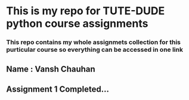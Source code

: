 # This is my repo for TUTE-DUDE python course assignments

### This repo contains my whole assignmets collection for this purticular course so everything can be accessed in one link

## Name : Vansh Chauhan

## Assignment 1 Completed...
